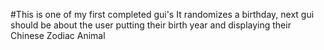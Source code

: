 #This is one of my first completed gui's 
It randomizes a birthday, next gui should be about the user putting their birth year and displaying their Chinese Zodiac Animal
